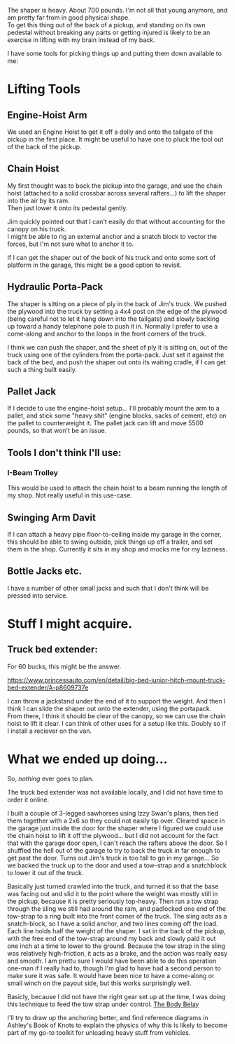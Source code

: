 The shaper is heavy.  About 700 pounds.  I'm not all that young anymore, and am pretty far from in good physical shape.  
To get this thing out of the back of a pickup, and standing on its own pedestal without breaking any parts or getting injured is 
likely to be an exercise in lifting with my brain instead of my back.

I have some tools for picking things up and putting them down available to me:

# Lifting Tools

## Engine-Hoist Arm

We used an Engine Hoist to get it off a dolly and onto the tailgate of the pickup in the first place. It might be useful to have 
one to pluck the tool out of the back of the pickup.

## Chain Hoist

My first thought was to back the pickup into the garage, and use the chain hoist (attached to a solid crossbar across several 
rafters...) to lift the shaper into the air by its ram.  
Then just lower it onto its pedestal gently.

Jim quickly pointed out that I can't easily do that without accounting for the canopy on his truck.  
I might be able to rig an external anchor and a snatch block to vector the forces, but I'm not sure what to anchor it to.

If I can get the shaper out of the back of his truck and onto some sort of platform in the garage, this might be a good 
option to revisit.

## Hydraulic Porta-Pack

The shaper is sitting on a piece of ply in the back of Jim's truck.  We pushed the plywood into the truck by setting a 4x4 post 
on the edge of the plywood (being careful not to let it hang down into the tailgate) and slowly backing up toward a handy 
telephone pole to push it in.  Normally I prefer to use a come-along and anchor to the loops in the front corners of the truck.

I think we can push the shaper, and the sheet of ply it is sitting on, out of the truck using one of the cylinders from the 
porta-pack.  Just set it against the back of the bed, and push the shaper out onto its waiting cradle, if I can get such a thing 
built easily.

## Pallet Jack

If I decide to use the engine-hoist setup... I'll probably mount the arm to a pallet, and stick some "heavy shit" (engine blocks, 
sacks of cement, etc) on the pallet to counterweight it.  The pallet jack can lift and move 5500 pounds, so that won't be an issue.

## Tools I don't think I'll use:

### I-Beam Trolley

This would be used to attach the chain hoist to a beam running the length of my shop.  Not really useful in this use-case.

## Swinging Arm Davit

If I can attach a heavy pipe floor-to-ceiling inside my garage in the corner, this should be able to swing outside, 
pick things up off a trailer, and set them in the shop.  Currently it sits in my shop and mocks me for my laziness.

## Bottle Jacks etc.

I have a number of other small jacks and such that I don't think will be pressed into service.


# Stuff I might acquire.

## Truck bed extender:

For 60 bucks, this might be the answer.

https://www.princessauto.com/en/detail/big-bed-junior-hitch-mount-truck-bed-extender/A-p8609737e

I can throw a jackstand under the end of it to support the weight.
And then I think I can slide the shaper out onto the extender, using
the portapack.  From there, I think it should be clear of the canopy,
so we can use the chain hoist to lift it clear.  I can think of other
uses for a setup like this.  Doubly so if I install a reciever on the
van.


# What we ended up doing...

So, _nothing_ ever goes to plan.

The truck bed extender was not available locally, and I did not have
time to order it online.

I built a couple of 3-legged sawhorses using Izzy Swan's plans, then
tied them together with a 2x6 so they could not easily tip over.
Cleared space in the garage just inside the door for the shaper where
I figured we could use the chain hoist to lift it off the
plywood... but I did not account for the fact that with the garage
door open, I can't reach the rafters above the door.  So I shuffled
the hell out of the garage to try to back the truck in far enough to
get past the door.  Turns out Jim's truck is too tall to go in my
garage...  So we backed the truck up to the door and used a tow-strap
and a snatchblock to lower it out of the truck.

Basically just turned crawled into the truck, and turned it so that
the base was facing out and slid it to the point where the weight was
mostly still in the pickup, because it is pretty seriously top-heavy.
Then ran a tow strap through the sling we still had around the ram,
and padlocked one end of the tow-strap to a ring built into the front
corner of the truck.  The sling acts as a snatch-block, so I have a
solid anchor, and two lines coming off the load.  Each line holds half
the weight of the shaper.  I sat in the back of the pickup, with the
free end of the tow-strap around my back and slowly paid it out one
inch at a time to lower to the ground.  Because the tow strap in the
sling was relatively high-friction, it acts as a brake, and the action
was really easy and smooth.  I am prettu sure I would have been able
to do this operation one-man if I really had to, though I'm glad to
have had a second person to make sure it was safe.  It would have been
nice to have a come-along or small winch on the payout side, but this
works surprisingly well.

Basicly, because I did not have the right gear set up at the time, I
was doing this technique to feed the tow strap under
control.
[The Body Belay](https://www.andy-kirkpatrick.com/articles/view/the_body_belay)

I'll try to draw up the anchoring better, and find reference diagrams
in Ashley's Book of Knots to explain the physics of why this is likely
to become part of my go-to toolkit for unloading heavy stuff from
vehicles.